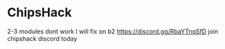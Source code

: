 # ChipsHack
2-3 modules dont work I will fix on b2
https://discord.gg/RbaYTnqSfD
join chipshack discord today
